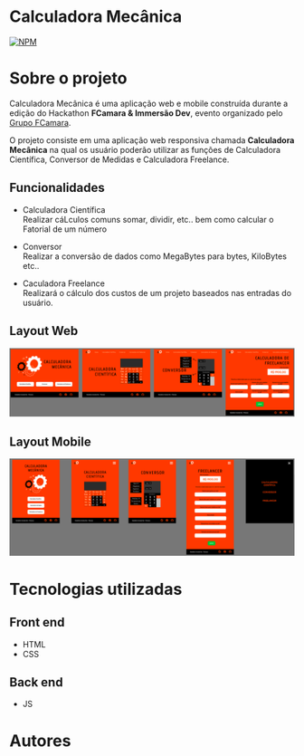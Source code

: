 # Calculadora Mecânica
[![NPM](https://img.shields.io/npm/l/react)](https://github.com/fcamasquad3/calculadora-mecanica/blob/main/LICENSE)

# Sobre o projeto



Calculadora Mecânica é uma aplicação  web e mobile construída durante a edição do Hackathon **FCamara & Immersão Dev**, evento organizado pelo [Grupo FCamara](https://www.fcamara.com.br/ "Site da FCamara").

O projeto consiste em uma aplicação web responsiva chamada **Calculadora Mecânica** na qual os usuário poderão utilizar as funções de Calculadora Científica, Conversor de Medidas e Calculadora Freelance. 

## Funcionalidades
   - Calculadora Científica  
        Realizar cáLculos comuns somar, dividir, etc.. bem como calcular o Fatorial de um número  
        
   - Conversor  
        Realizar a conversão de dados como MegaBytes para bytes, KiloBytes etc..  
        
   - Caculadora Freelance  
        Realizará o cálculo dos custos de um projeto baseados nas entradas do usuário.     



## Layout Web
![Web 1](https://github.com/fcamasquad3/calculadora-mecanica/blob/main/public/assets/desktop.png)



## Layout Mobile
![Web 1](https://github.com/fcamasquad3/calculadora-mecanica/blob/main/public/assets/mobile.png)


# Tecnologias utilizadas 
## Front end
- HTML 
- CSS

## Back end
- JS

# Autores


